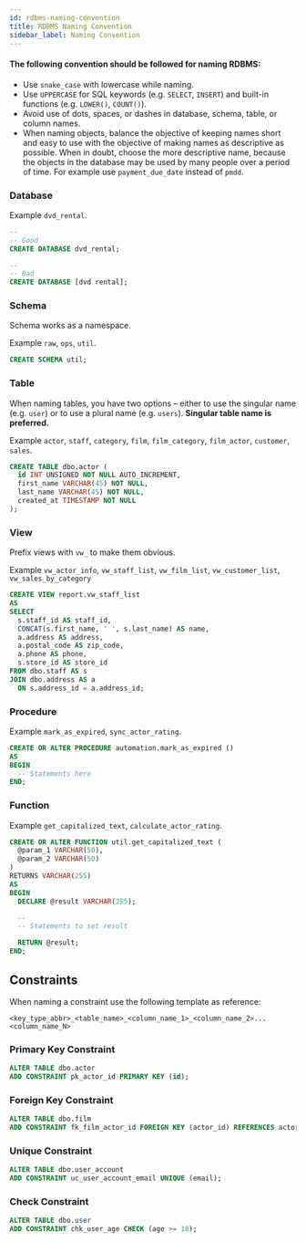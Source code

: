 ```yaml
---
id: rdbms-naming-convention
title: RDBMS Naming Convention
sidebar_label: Naming Convention
---
```


#### The following convention should be followed for naming RDBMS:

* Use `snake_case` with lowercase while naming.
* Use `UPPERCASE` for SQL keywords (e.g. `SELECT`, `INSERT`) and built-in functions (e.g. `LOWER()`, `COUNT()`).
* Avoid use of dots, spaces, or dashes in database, schema, table, or column names.
* When naming objects, balance the objective of keeping names short and easy to use with the objective of making names as descriptive as possible. When in doubt, choose the more descriptive name, because the objects in the database may be used by many people over a period of time.
For example use `payment_due_date` instead of `pmdd`.

### Database

Example `dvd_rental`.

```sql
--
-- Good
CREATE DATABASE dvd_rental;

--
-- Bad
CREATE DATABASE [dvd rental];
```

### Schema

Schema works as a namespace.

Example `raw`, `ops`, `util`.

```sql
CREATE SCHEMA util;
```

### Table

When naming tables, you have two options – either to use the singular name (e.g. `user`) or to use a plural name (e.g. `users`). **Singular table name is preferred.**

Example `actor`, `staff`, `category`, `film`, `film_category`, `film_actor`, `customer`, `sales`.

```sql
CREATE TABLE dbo.actor (
  id INT UNSIGNED NOT NULL AUTO_INCREMENT,
  first_name VARCHAR(45) NOT NULL,
  last_name VARCHAR(45) NOT NULL,
  created_at TIMESTAMP NOT NULL
);
```

### View

Prefix views with `vw_` to make them obvious.

Example `vw_actor_info`, `vw_staff_list`, `vw_film_list`, `vw_customer_list`, `vw_sales_by_category`

```sql
CREATE VIEW report.vw_staff_list
AS
SELECT
  s.staff_id AS staff_id,
  CONCAT(s.first_name, ' ', s.last_name) AS name,
  a.address AS address,
  a.postal_code AS zip_code,
  a.phone AS phone,
  s.store_id AS store_id
FROM dbo.staff AS s
JOIN dbo.address AS a
  ON s.address_id = a.address_id;
```

### Procedure

Example `mark_as_expired`, `sync_actor_rating`.

```sql
CREATE OR ALTER PROCEDURE automation.mark_as_expired ()
AS
BEGIN
  -- Statements here
END;
```


### Function

Example `get_capitalized_text`, `calculate_actor_rating`.

```sql
CREATE OR ALTER FUNCTION util.get_capitalized_text (
  @param_1 VARCHAR(50),
  @param_2 VARCHAR(50)
)
RETURNS VARCHAR(255)
AS
BEGIN
  DECLARE @result VARCHAR(255);

  --
  -- Statements to set result

  RETURN @result;
END;
```

## Constraints

When naming a constraint use the following template as reference:

```
<key_type_abbr>_<table_name>_<column_name_1>_<column_name_2>...<column_name_N>
```

### Primary Key Constraint

```sql
ALTER TABLE dbo.actor
ADD CONSTRAINT pk_actor_id PRIMARY KEY (id);
```

### Foreign Key Constraint

```sql
ALTER TABLE dbo.film
ADD CONSTRAINT fk_film_actor_id FOREIGN KEY (actor_id) REFERENCES actor(id);
```

### Unique Constraint

```sql
ALTER TABLE dbo.user_account
ADD CONSTRAINT uc_user_account_email UNIQUE (email);
```

### Check Constraint

```sql
ALTER TABLE dbo.user
ADD CONSTRAINT chk_user_age CHECK (age >= 18);
```
